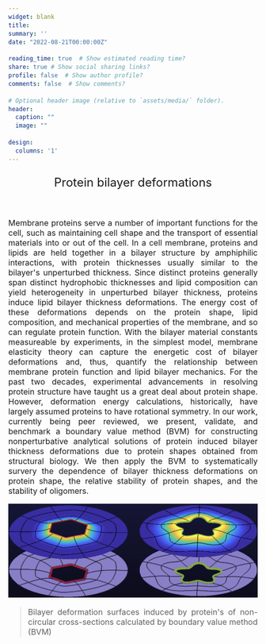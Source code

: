 ```yaml
---
widget: blank
title:
summary: ''
date: "2022-08-21T00:00:00Z"

reading_time: true  # Show estimated reading time?
share: true # Show social sharing links?
profile: false  # Show author profile?
comments: false  # Show comments?

# Optional header image (relative to `assets/media/` folder).
header:
  caption: ""
  image: ""

design:
  columns: '1'
---
```


<center><p style="font-size: 24px">Protein bilayer deformations</p></center><br>

<p style="font-size: 16px" align="justify">Membrane proteins serve a number of important functions for the cell, such as maintaining cell shape and the transport of essential materials into or out of the cell. In a cell membrane, proteins and lipids are held together in a bilayer structure by amphiphilic interactions, with protein thicknesses usually similar to the bilayer's unperturbed thickness. Since distinct proteins generally span distinct hydrophobic thicknesses and lipid composition can yield heterogeneity in unperturbed bilayer thickness, proteins induce lipid bilayer thickness deformations. The energy cost of these deformations depends on the protein shape, lipid composition, and mechanical properties of the membrane, and so can regulate protein function. With the bilayer material constants measureable by experiments, in the simplest model, membrane elasticity theory can capture the energetic cost of bilayer deformations and, thus, quantify the relationship between membrane protein function and lipid bilayer mechanics. For the past two decades, experimental advancements in resolving protein structure have taught us a great deal about protein shape. However, deformation energy calculations, historically, have largely assumed proteins to have rotational symmetry. In our work, currently being peer reviewed, we present, validate, and benchmark a boundary value method (BVM) for constructing nonperturbative analytical solutions of protein induced bilayer thickness deformations due to protein shapes obtained from structural biology. We then apply the BVM to systematically survery the dependence of bilayer thickness deformations on protein shape, the relative stability of protein shapes, and the stability of oligomers.<br></p>
<img src="BilayerDeformationColorMaps.png">

> <p style="font-size: 16px" align="justify">Bilayer deformation surfaces induced by protein's of non-circular cross-sections calculated by boundary value method (BVM)</p>

<br><br>
